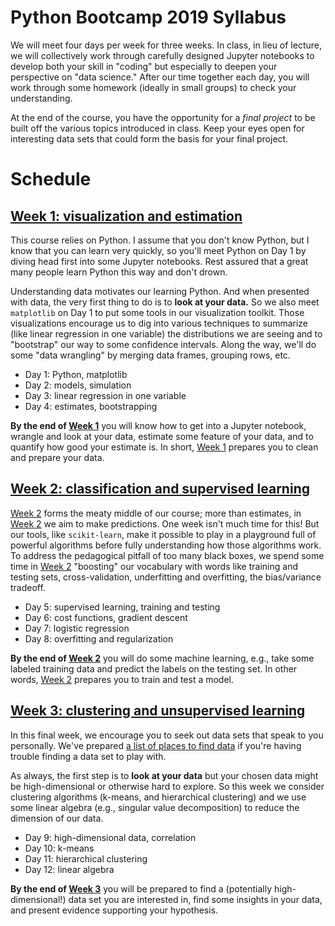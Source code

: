 # Python Bootcamp 2019 Syllabus

We will meet four days per week for three weeks.  In class, in lieu of
lecture, we will collectively work through carefully designed Jupyter
notebooks to develop both your skill in "coding" but especially to
deepen your perspective on "data science."  After our time together
each day, you will work through some homework (ideally in small
groups) to check your understanding.

At the end of the course, you have the opportunity for a *final
project* to be built off the various topics introduced in class.  Keep
your eyes open for interesting data sets that could form the basis for
your final project.

# Schedule

## [Week 1: visualization and estimation](week1/README.md)

This course relies on Python.  I assume that you don't know Python,
but I know that you can learn very quickly, so you'll meet Python on
Day 1 by diving head first into some Jupyter notebooks.  Rest assured
that a great many people learn Python this way and don't drown.

Understanding data motivates our learning Python.  And when presented
with data, the very first thing to do is to **look at your data.** So
we also meet `matplotlib` on Day 1 to put some tools in our
visualization toolkit.  Those visualizations encourage us to dig into
various techniques to summarize (like linear regression in one
variable) the distributions we are seeing and to "bootstrap" our way
to some confidence intervals.  Along the way, we'll do some "data
wrangling" by merging data frames, grouping rows, etc.

- Day 1: Python, matplotlib
- Day 2: models, simulation
- Day 3: linear regression in one variable
- Day 4: estimates, bootstrapping

**By the end of [Week 1](week1/README.md)** you will know how to get
into a Jupyter notebook, wrangle and look at your data, estimate some
feature of your data, and to quantify how good your estimate is.  In
short, [Week 1](week1/README.md) prepares you to clean and prepare
your data.

## [Week 2: classification and supervised learning](week2/README.md)

[Week 2](week2/README.md) forms the meaty middle of our course; more
than estimates, in [Week 2](week2/README.md) we aim to make
predictions.  One week isn't much time for this!  But our tools, like
`scikit-learn`, make it possible to play in a playground full of
powerful algorithms before fully understanding how those algorithms
work.  To address the pedagogical pitfall of too many black boxes, we
spend some time in [Week 2](week2/README.md) "boosting" our vocabulary
with words like training and testing sets, cross-validation,
underfitting and overfitting, the bias/variance tradeoff.

- Day 5: supervised learning, training and testing
- Day 6: cost functions, gradient descent
- Day 7: logistic regression
- Day 8: overfitting and regularization

**By the end of [Week 2](week2/README.md)** you will do some machine
learning, e.g., take some labeled training data and predict the labels
on the testing set.  In other words, [Week 2](week2/README.md)
prepares you to train and test a model.

## [Week 3: clustering and unsupervised learning](week3/README.md)

In this final week, we encourage you to seek out data sets that speak
to you personally.  We've prepared [a list of places to find
data](DATA.md) if you're having trouble finding a data set to play
with.

As always, the first step is to **look at your data** but your chosen
data might be high-dimensional or otherwise hard to explore.  So this
week we consider clustering algorithms (k-means, and hierarchical
clustering) and we use some linear algebra (e.g., singular value
decomposition) to reduce the dimension of our data.

- Day 9: high-dimensional data, correlation
- Day 10: k-means
- Day 11: hierarchical clustering
- Day 12: linear algebra

**By the end of [Week 3](week3/README.md)** you will be prepared to find a (potentially
high-dimensional!) data set you are interested in, find some insights
in your data, and present evidence supporting your hypothesis.
